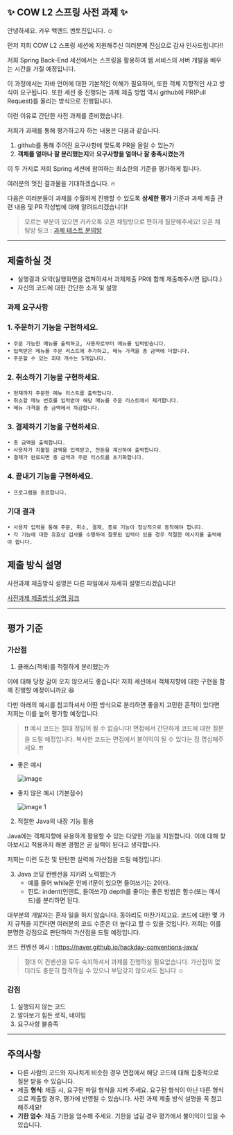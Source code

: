 ## ✨ COW L2 스프링 사전 과제 ✨

안녕하세요. 카우 백엔드 멘토진입니다. ☺️

먼저 저희 COW L2 스프링 세션에 지원해주신 여러분께 진심으로 감사 인사드립니다!!

저희 Spring Back-End 세션에서는 스프링을 활용하여 웹 서비스의 서버 개발을 배우는 시간을 가질 예정입니다.

이 과정에서는 자바 언어에 대한 기본적인 이해가 필요하며, 또한 객체 지향적인 사고 방식이 요구됩니다.
또한 세션 중 진행되는 과제 제출 방법 역시 github에 PR(Pull Request)를 올리는 방식으로 진행됩니다.

이런 이유로 간단한 사전 과제를 준비했습니다.

저희가 과제를 통해 평가하고자 하는 내용은 다음과 같습니다.

1. github를 통해 주어진 요구사항에 맞도록 PR을 올릴 수 있는가
2. **객체를 얼마나 잘 분리했는지**와 **요구사항을 얼마나 잘 충족시켰는가**

이 두 가지로 저희 Spring 세션에 참여하는 최소한의 기준을 평가하게 됩니다.

여러분의 멋진 결과물을 기대하겠습니다. 🔥

다음은 여러분들이 과제를 수월하게 진행할 수 있도록 **상세한 평가** 기준과 과제 제출 관련 내용 및 PR 작성법에 대해 알려드리겠습니다!

> 모르는 부분이 있으면 카카오톡 오픈 채팅방으로 편하게 질문해주세요!
> 오픈 채팅방 링크 : [과제 테스트 문의방](https://open.kakao.com/o/gdrjguKg)

---

## 제출하실 것

- 실행결과 요약(실행화면을 캡쳐하셔서 과제제출 PR에 함께 제출해주시면 됩니다.)
- 자신의 코드에 대한 간단한 소개 및 설명

### 과제 요구사항

### 1. 주문하기 기능을 구현하세요.

	• 주문 가능한 메뉴를 출력하고, 사용자로부터 메뉴를 입력받습니다.
	• 입력받은 메뉴를 주문 리스트에 추가하고, 메뉴 가격을 총 금액에 더합니다.
	• 주문할 수 있는 최대 개수는 5개입니다.

### 2. 취소하기 기능을 구현하세요.

	• 현재까지 주문한 메뉴 리스트를 출력합니다.
	• 취소할 메뉴 번호를 입력받아 해당 메뉴를 주문 리스트에서 제거합니다.
	• 메뉴 가격을 총 금액에서 차감합니다.

### 3. 결제하기 기능을 구현하세요.

	• 총 금액을 출력합니다.
	• 사용자가 지불할 금액을 입력받고, 잔돈을 계산하여 출력합니다.
	• 결제가 완료되면 총 금액과 주문 리스트를 초기화합니다.

### 4. 끝내기 기능을 구현하세요.

	• 프로그램을 종료합니다.

### 기대 결과

	• 사용자 입력을 통해 주문, 취소, 결제, 종료 기능이 정상적으로 동작해야 합니다.
	• 각 기능에 대한 유효성 검사를 수행하여 잘못된 입력이 있을 경우 적절한 메시지를 출력해야 합니다.

## 제출 방식 설명

사전과제 제출방식 설명은 다른 파일에서 자세히 설명드리겠습니다!

[사전과제 제출방식 설명 링크](https://github.com/Hoya324/cow-assignment-coffee/blob/main/%EC%82%AC%EC%A0%84%EA%B3%BC%EC%A0%9C%20%EC%A0%9C%EC%B6%9C%EB%B0%A9%EC%8B%9D%20%EC%84%A4%EB%AA%85.md)

---

## 평가 기준

### 가산점

1. 클래스(객체)를 적절하게 분리했는가

이에 대해 당장 감이 오지 않으셔도 좋습니다! 저희 세션에서 객체지향에 대한 구현을 함께 진행할 예정이니까요 😆

다만 아래의 예시를 참고하셔서 어떤 방식으로 분리하면 좋을지 고민한 흔적이 있다면 저희는 이를 높이 평가할 예정입니다.

> ❗️❗️ 예시 코드는 절대 정답이 될 수 없습니다! 면접에서 간단하게 코드에 대한 질문을 드릴 예정입니다. 복사한 코드는 면접에서 불이익이 될 수 있다는 점 명심해주세요. ❗️❗️

- 좋은 예시

  ![image](https://github.com/user-attachments/assets/6de573f9-3eae-464d-ae50-88d6385bfd39)


- 좋지 않은 예시 (기본점수)

  ![image 1](https://github.com/user-attachments/assets/71eb7b72-0b58-441a-ad57-7bcfe071bb7d)


2. 적절한 Java의 내장 기능 활용

Java에는 객체지향에 유용하게 활용할 수 있는 다양한 기능을 지원합니다. 이에 대해 찾아보시고 적용까지 해본 경험은 곧 실력이 된다고 생각합니다.

저희는 이런 도전 및 탄탄한 실력에 가산점을 드릴 예정입니다.

3. Java 코딩 컨벤션을 지키려 노력했는가
    - 예를 들어 while문 안에 if문이 있으면 들여쓰기는 2이다.
    - 힌트: indent(인덴트, 들여쓰기) depth를 줄이는 좋은 방법은 함수(또는 메서드)를 분리하면 된다.

대부분의 개발자는 혼자 일을 하지 않습니다. 동아리도 마찬가지고요. 코드에 대한 몇 가지 규칙을 지킨다면 여러분의 코드 수준은 더 높다고 할 수 있을 것입니다.
저희는 이를 분명한 강점으로 판단하여 가산점을 드릴 예정입니다.

코드 컨벤션 예시 : https://naver.github.io/hackday-conventions-java/

> 절대 이 컨벤션을 모두 숙지하셔서 과제를 진행하실 필요없습니다. 가산점이 없더라도 충분히 합격하실 수 있으니 부담갖지 않으셔도 됩니다 ☺️

### 감점

1. 실행되지 않는 코드
2. 알아보기 힘든 로직, 네이밍
3. 요구사항 불충족

---

## 주의사항

- 다른 사람의 코드와 지나치게 비슷한 경우 면접에서 해당 코드에 대해 집중적으로 질문 받을 수 있습니다.
- 제출 **형식**: 제출 시, 요구된 파일 형식을 지켜 주세요. 요구된 형식이 아닌 다른 형식으로 제출할 경우, 평가에 반영될 수 있습니다. 사전 과제 제출 방식 설명을 꼭 참고해주세요!
- **기한 엄수**: 제출 기한을 엄수해 주세요. 기한을 넘길 경우 평가에서 불이익이 있을 수 있습니다.


